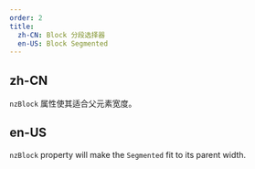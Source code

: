 ```yaml
---
order: 2
title:
  zh-CN: Block 分段选择器
  en-US: Block Segmented
---
```


## zh-CN

`nzBlock` 属性使其适合父元素宽度。

## en-US

`nzBlock` property will make the `Segmented` fit to its parent width.

